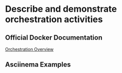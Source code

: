 # Describe and demonstrate orchestration activities

## Official Docker Documentation
[Orchestration Overview](https://docs.docker.com/get-started/orchestration/)  

## Asciinema Examples

